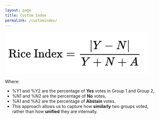 ```yaml
---
layout: page
title: Custom Index
permalink: /customindex/
---
```



![Custom Index](images/rice_index.png)

Where:
* %Y1 and %Y2 are the percentage of **Yes** votes in Group 1 and Group 2,
* %N1 and %N2 are the percentage of **No** votes,
* %A1 and %A2 are the percentage of **Abstain** votes.
* This approach allows us to capture how **similarly** two groups voted, rather than how **unified** they are internally.


